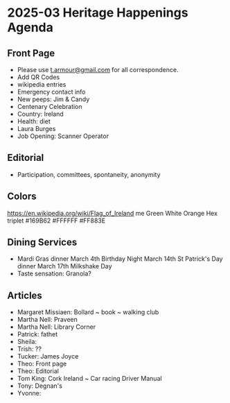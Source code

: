 # 2025-03 Heritage Happenings Agenda

## Front Page

* Please use t.armour@gmail.com for all correspondence.
* Add QR Codes
* wikipedia entries
* Emergency contact info
* New peeps: Jim & Candy
* Centenary Celebration
* Country: Ireland
* Health: diet
* Laura Burges
* Job Opening: Scanner Operator

## Editorial

* Participation, committees, spontaneity, anonymity

## Colors

https://en.wikipedia.org/wiki/Flag_of_Ireland
me Green White Orange
Hex triplet #169B62 #FFFFFF #FF883E

## Dining Services

* Mardi Gras dinner March 4th
  Birthday Night March 14th
  St Patrick's Day dinner March 17th
  Milkshake Day
* Taste sensation: Granola?

## Articles

* Margaret Missiaen: Bollard ~ book ~ walking club
* Martha Nell: Praveen
* Martha Nell: Library Corner
* Patrick: fathet
* Sheila:
* Trish: ??
* Tucker: James Joyce
* Theo: Front page
* Theo: Editorial
* Tom King: Cork Ireland ~ Car racing Driver Manual
* Tony: Degnan's
* Yvonne:
